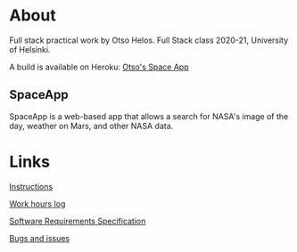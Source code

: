 # About

Full stack practical work by Otso Helos. Full Stack class 2020-21, University of Helsinki.

A build is available on Heroku: [Otso's Space App](https://otsos-space-app.herokuapp.com/)

## SpaceApp

SpaceApp is a web-based app that allows a search for NASA's image of the day, weather on Mars, and other NASA data.

# Links

[Instructions](https://github.com/otsohelos/fullstack-spaceapp/blob/master/documentation/Instructions.md)

[Work hours log](https://github.com/otsohelos/fullstack-spaceapp/blob/master/documentation/WorkHoursLog.md)

[Software Requirements Specification](https://github.com/otsohelos/fullstack-spaceapp/blob/master/documentation/Software%20Requirement%20Specifications.md)

[Bugs and issues](https://github.com/otsohelos/fullstack-spaceapp/blob/master/documentation/BugsAndIssues.md)